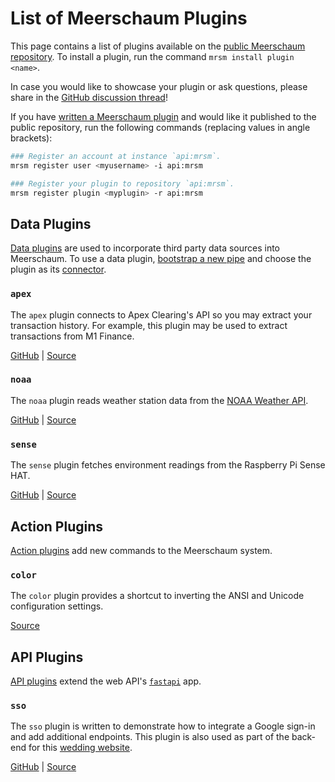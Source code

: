 # List of Meerschaum Plugins

This page contains a list of plugins available on the [public Meerschaum repository](https://api.mrsm.io/dash/plugins). To install a plugin, run the command `mrsm install plugin <name>`.

In case you would like to showcase your plugin or ask questions, please share in the [GitHub discussion thread](https://github.com/bmeares/Meerschaum/discussions/50)!

If you have [written a Meerschaum plugin](/reference/plugins/writing-plugins/) and would like it published to the public repository, run the following commands (replacing values in angle brackets):

```bash
### Register an account at instance `api:mrsm`.
mrsm register user <myusername> -i api:mrsm

### Register your plugin to repository `api:mrsm`.
mrsm register plugin <myplugin> -r api:mrsm
```

## Data Plugins

[Data plugins](/reference/plugins/types-of-plugins/#data-plugins) are used to incorporate third party data sources into Meerschaum. To use a data plugin, [bootstrap a new pipe](/reference/pipes/bootstrapping/) and choose the plugin as its [connector](/reference/connectors/#connectors).

### `apex`

The `apex` plugin connects to Apex Clearing's API so you may extract your transaction history. For example, this plugin may be used to extract transactions from M1 Finance.

[GitHub](https://github.com/bmeares/apex) | [Source](https://api.mrsm.io/plugins/apex)

### `noaa`

The `noaa` plugin reads weather station data from the [NOAA Weather API](https://www.weather.gov/documentation/services-web-api).

[GitHub](https://github.com/bmeares/noaa) | [Source](https://api.mrsm.io/plugins/noaa)

### `sense`

The `sense` plugin fetches environment readings from the Raspberry Pi Sense HAT.

[GitHub](https://github.com/bmeares/sense) | [Source](https://api.mrsm.io/plugins/sense)

## Action Plugins

[Action plugins](/reference/plugins/types-of-plugins/#action-plugins) add new commands to the Meerschaum system.

### `color`

The `color` plugin provides a shortcut to inverting the ANSI and Unicode configuration settings.

[Source](https://api.mrsm.io/plugins/color)

## API Plugins

[API plugins](/reference/plugins/types-of-plugins/#api-plugins) extend the web API's [`fastapi`](https://fastapi.tiangolo.com/) app.

### `sso`

The `sso` plugin is written to demonstrate how to integrate a Google sign-in and add additional endpoints. This plugin is also used as part of the back-end for this [wedding website](https://mazlinandaaron.com/).

[GitHub](https://github.com/bmeares/sso) | [Source](https://api.mrsm.io/plugins/sso)
